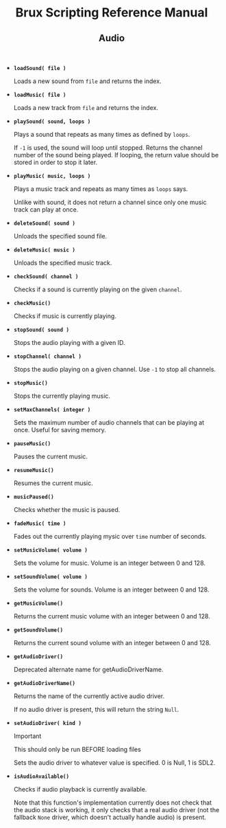 # <center>**Brux Scripting Reference Manual**</center>
## <center>Audio</center>



&nbsp;

* <a name="loadsound"></a>**`loadSound( file )`**

  Loads a new sound from `file` and returns the index.

* <a name="loadmusic"></a>**`loadMusic( file )`**

  Loads a new track from `file` and returns the index.

* <a name="playsound"></a>**`playSound( sound, loops )`**

  Plays a sound that repeats as many times as defined by `loops`.  
  
  If `-1` is used, the sound will loop until stopped. Returns the channel number of the sound being played. If looping, the return value should be stored in order to stop it later.

* <a name="playmusic"></a>**`playMusic( music, loops )`**

  Plays a music track and repeats as many times as `loops` says.  
  
  Unlike with sound, it does not return a channel since only one music track can play at once.

* <a name="deletesound"></a>**`deleteSound( sound )`**

  Unloads the specified sound file.

* <a name="deletemusic"></a>**`deleteMusic( music )`**

  Unloads the specified music track.

* <a name="checksound"></a>**`checkSound( channel )`**

  Checks if a sound is currently playing on the given `channel`.

* <a name="checkmusic"></a>**`checkMusic()`**

  Checks if music is currently playing.

* <a name="stopsound"></a>**`stopSound( sound )`**

  Stops the audio playing with a given ID.

* <a name="stopchannel"></a>**`stopChannel( channel )`**

  Stops the audio playing on a given channel. Use `-1` to stop all channels.

* <a name="stopmusic"></a>**`stopMusic()`**

  Stops the currently playing music.

* <a name="setmaxchannels"></a>**`setMaxChannels( integer )`**

  Sets the maximum number of audio channels that can be playing at once. Useful for saving memory.

* <a name="pausemusic"></a>**`pauseMusic()`**

  Pauses the current music.

* <a name="resumemusic"></a>**`resumeMusic()`**

  Resumes the current music.

* <a name="musicpaused"></a>**`musicPaused()`**

  Checks whether the music is paused.

* <a name="fademusic"></a>**`fadeMusic( time )`**

  Fades out the currently playing mysic over `time` number of seconds.

* <a name="setMusicVolume"></a>**`setMusicVolume( volume )`**

  Sets the volume for music. Volume is an integer between 0 and 128.

* <a name="setSoundVolume"></a>**`setSoundVolume( volume )`**

  Sets the volume for sounds. Volume is an integer between 0 and 128.

* <a name="getMusicVolume"></a>**`getMusicVolume()`**

  Returns the current music volume with an integer between 0 and 128.

* <a name="getSoundVolume"></a>**`getSoundVolume()`**

  Returns the current sound volume with an integer between 0 and 128.

* <a name="getAudioDriver"></a>**`getAudioDriver()`**

  Deprecated alternate name for getAudioDriverName.

* <a name="getAudioDriverName"></a>**`getAudioDriverName()`**

  Returns the name of the currently active audio driver.  

  If no audio driver is present, this will return the string `Null`.  

* <a name="setAudioDriver"></a>**`setAudioDriver( kind )`**

  > [!IMPORTANT]  
  > This should only be run BEFORE loading files

  Sets the audio driver to whatever value is specified. 0 is Null, 1 is SDL2.

* <a name="isAudioAvailable"></a>**`isAudioAvailable()`**

  Checks if audio playback is currently available.  

  Note that this function's implementation currently does not check that the audio stack is working, it only checks that a real audio driver (not the fallback `None` driver, which doesn't actually handle audio) is present.
